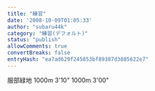 ```yaml
---
title: "練習"
date: '2008-10-09T01:05:33'
author: "subaru44k"
category: "練習(デフォルト)"
status: "publish"
allowComments: true
convertBreaks: false
entryHash: "ea7ad629f245853bf89387d3885622e7"
---
```

服部緑地
1000m 3'10"
1000m 3'00"
